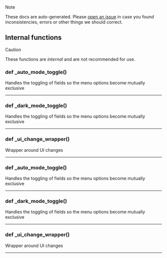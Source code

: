 > [!NOTE]
> These docs are auto-generated. Please [open an issue](https://github.com/Friends-of-Monika/mas-docs/issues/new)
> in case you found inconsistencies, errors or other things we should correct.

## Internal functions

> [!CAUTION]
> These functions are *internal* and are not recommended for use.

### def _auto_mode_toggle()

Handles the toggling of fields so the menu options become mutually exclusive

---

### def _dark_mode_toggle()

Handles the toggling of fields so the menu options become mutually exclusive

---

### def _ui_change_wrapper()

Wrapper around UI changes

---

### def _auto_mode_toggle()

Handles the toggling of fields so the menu options become mutually exclusive

---

### def _dark_mode_toggle()

Handles the toggling of fields so the menu options become mutually exclusive

---

### def _ui_change_wrapper()

Wrapper around UI changes

---

